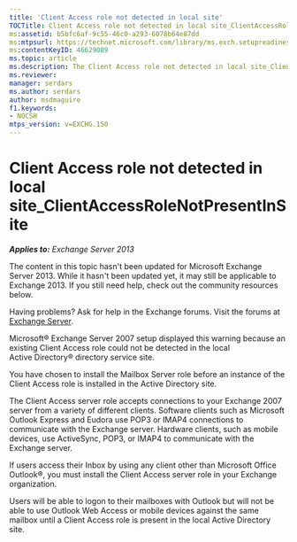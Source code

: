 ```yaml
---
title: 'Client Access role not detected in local site'
TOCTitle: Client Access role not detected in local site_ClientAccessRoleNotPresentInSite
ms:assetid: b5bfc6af-9c55-46c0-a293-6078b64e87dd
ms:mtpsurl: https://technet.microsoft.com/library/ms.exch.setupreadiness.clientaccessrolenotpresentinsite(v=EXCHG.150)
ms:contentKeyID: 46629089
ms.topic: article
ms.description: The Client Access role not detected in local site_ClientAccessRoleNotPresentInSite.
ms.reviewer: 
manager: serdars
ms.author: serdars
author: msdmaguire
f1.keywords:
- NOCSH
mtps_version: v=EXCHG.150
---
```


# Client Access role not detected in local site\_ClientAccessRoleNotPresentInSite

_**Applies to:** Exchange Server 2013_

The content in this topic hasn't been updated for Microsoft Exchange Server 2013. While it hasn't been updated yet, it may still be applicable to Exchange 2013. If you still need help, check out the community resources below.

Having problems? Ask for help in the Exchange forums. Visit the forums at [Exchange Server](https://social.technet.microsoft.com/forums/office/home?category=exchangeserver).

Microsoft® Exchange Server 2007 setup displayed this warning because an existing Client Access role could not be detected in the local Active Directory® directory service site.

You have chosen to install the Mailbox Server role before an instance of the Client Access role is installed in the Active Directory site.

The Client Access server role accepts connections to your Exchange 2007 server from a variety of different clients. Software clients such as Microsoft Outlook Express and Eudora use POP3 or IMAP4 connections to communicate with the Exchange server. Hardware clients, such as mobile devices, use ActiveSync, POP3, or IMAP4 to communicate with the Exchange server.

If users access their Inbox by using any client other than Microsoft Office Outlook®, you must install the Client Access server role in your Exchange organization.

Users will be able to logon to their mailboxes with Outlook but will not be able to use Outlook Web Access or mobile devices against the same mailbox until a Client Access role is present in the local Active Directory site.

